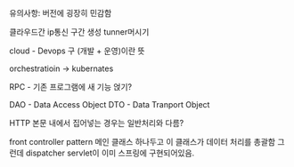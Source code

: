 유의사항: 버전에 굉장히 민감함

클라우드간 ip통신 구간 생성 tunner머시기

cloud - Devops
구 (개발 + 운영)이란 뜻

orchestratioin -> kubernates

RPC - 기존 프로그램에 새 기능 얹기?

DAO - Data Access Object
DTO - Data Tranport Object

HTTP 본문 내에서 집어넣는 경우는 일반처리와 다름?

front controller pattern
메인 클래스 하나두고 이 클래스가 데이터 처리를 총괄함
그런데 dispatcher servlet이 이미 스프링에 구현되어있음.